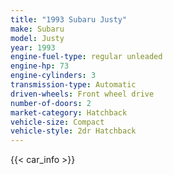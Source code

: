 ```yaml
---
title: "1993 Subaru Justy"
make: Subaru
model: Justy
year: 1993
engine-fuel-type: regular unleaded
engine-hp: 73
engine-cylinders: 3
transmission-type: Automatic
driven-wheels: Front wheel drive
number-of-doors: 2
market-category: Hatchback
vehicle-size: Compact
vehicle-style: 2dr Hatchback
---
```


{{< car_info >}}
